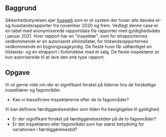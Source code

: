 ## Baggrund
Sikkerhedsstyrelsen ejer [husweb](http://husweb.dk) som er et system der huser alle danske el- og husstandsrapporter fra november 2020 og frem. Vedlagt denne case er en tabel med anonymiserede rapportdata fra rapporter med gyldighedsdato i januar 2021. Hver rapport har en "inspektør", som for elrapporternes vedkommende er en autoriseret elinstallatør, for tilstandsrapporternes vedkommende en bygningssagkyndig. De fleste huse får udfærdiget en tilstands- og en elrapport i forbindelse med et salg. De fleste inspektører er kun autoriserede til at lave den ene type rapport.

## Opgave
Vi vil gerne vide om der er signifikant forskel på tiderne hos de forskellige inspektører og fagområder.
-   Kan vi klassificere inspektørerne efter de to fagområder?

Vi kan definere færdiggørelsestiden som tiden fra besigtigelse til gyldighed.
-   Er der signifikant forskel på færdiggørelsestiden på de to fagområder?
-   Er det inspektøren eller fagområdet som har størst betydning for variationen i færdiggørelsestid?
